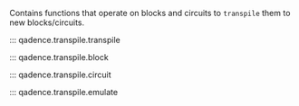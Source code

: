 Contains functions that operate on blocks and circuits to `transpile` them to new blocks/circuits.

::: qadence.transpile.transpile

::: qadence.transpile.block

::: qadence.transpile.circuit

::: qadence.transpile.emulate
